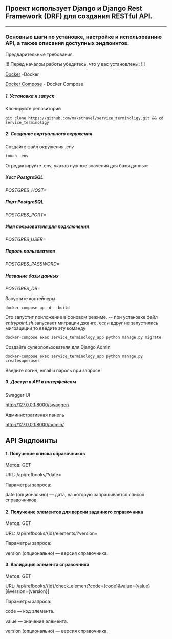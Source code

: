## Проект использует Django и Django Rest Framework (DRF) для создания RESTful API.
---
### Основные шаги по установке, настройке и использованию API, а также описания доступных эндпоинтов.
Предварительные требования

!!! Перед началом работы убедитесь, что у вас установлены: !!!

[Docker](https://www.docker.com/) -Docker

[Docker Compose](https://docs.docker.com/compose/install/)  - Docker Compose

##### ***1. Установка и запуск***

Клонируйте репозиторий

```git clone https://github.com/makstravel/service_terminoligy.git && cd service_terminoligy```


##### ***2. Создание виртуального окружения***
Создайте файл окружения .env

```touch .env```

Отредактируйте .env, указав нужные значения для базы данных:

##### Хост PostgreSQL
*POSTGRES_HOST=*
##### Порт PostgreSQL
*POSTGRES_PORT=*
##### Имя пользователя для подключения
*POSTGRES_USER=*
##### Пароль пользователя
*POSTGRES_PASSWORD=*
##### Название базы данных
*POSTGRES_DB=*

Запустите контейнеры

``` docker-compose up -d --build ```

Это запустит приложение в фоновом режиме.
-- при установке файл *entrypoint.sh* запускает миграции джанго, если вдруг не запустились миграциции то введите эту команду

```docker-compose exec service_terminology_app python manage.py migrate``` 

Создайте суперпользователя для Django Admin

```docker-compose exec service_terminology_app python manage.py createsuperuser```

Введите логин, email и пароль при запросе.


##### 3. Доступ к API и интерфейсам

Swagger UI

http://127.0.0.1:8000/swagger/

Административная панель

http://127.0.0.1:8000/admin/

## API Эндпоинты

#### 1. Получение списка справочников

Метод: GET

URL: /api/refbooks/?date=

Параметры запроса:

date (опционально) — дата, на которую запрашивается список справочников.

#### 2. Получение элементов для версии заданного справочника

Метод: GET

URL: /api/refbooks/{id}/elements/?version=

Параметры запроса:

version (опционально) — версия справочника.

#### 3. Валидация элемента справочника

Метод: GET

URL: /api/refbooks/{id}/check_element?code={code}&value={value}[&version={version}]

Параметры запроса:

code — код элемента.

value — значение элемента.

version (опционально) — версия справочника.

